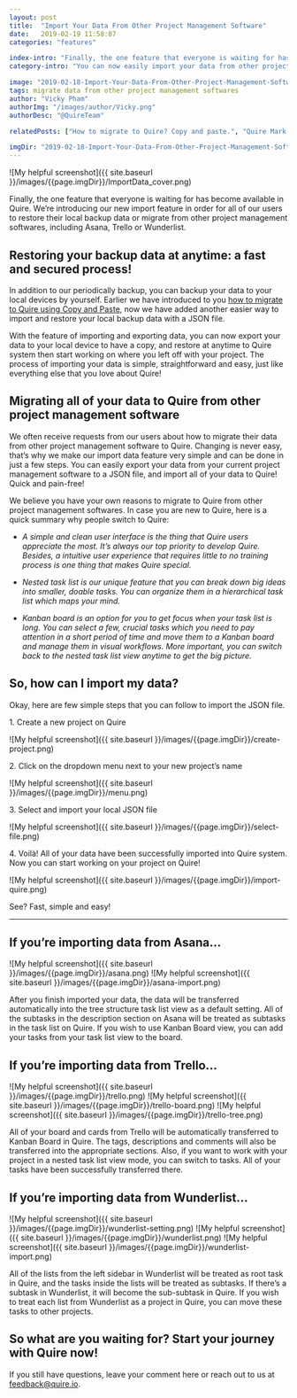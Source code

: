 ```yaml
---
layout: post
title:  "Import Your Data From Other Project Management Software"
date:   2019-02-19 11:58:07
categories: "features"

index-intro: "Finally, the one feature that everyone is waiting for has become available in Quire. We’re introducing our new import feature in order for all of our users to restore their local backup data or migrate from other project management softwares, including Asana, Trello or Wunderlist."
category-intro: "You can now easily import your data from other project management softwares to Quire."

image: "2019-02-18-Import-Your-Data-From-Other-Project-Management-Software/your-new-year-resolutions-in-productive-2019.png"
tags: migrate data from other project management softwares
author: "Vicky Pham"
authorImg: "/images/author/Vicky.png"
authorDesc: "@QuireTeam"

relatedPosts: ["How to migrate to Quire? Copy and paste.", "Quire Mark III: Nested Tasks Meets Board"]

imgDir: "2019-02-18-Import-Your-Data-From-Other-Project-Management-Software"
---
```



![My helpful screenshot]({{ site.baseurl }}/images/{{page.imgDir}}/ImportData_cover.png)

Finally, the one feature that everyone is waiting for has become available in Quire. We’re introducing our new import feature in order for all of our users to restore their local backup data or migrate from other project management softwares, including Asana, Trello or Wunderlist. 

## Restoring your backup data at anytime: a fast and secured process!
 
In addition to our periodically backup, you can backup your data to your local devices by yourself. Earlier we have introduced to you [how to migrate to Quire using Copy and Paste](https://quire.io/blog/p/How-to-migrate-to-Quire-Copy-and-paste.html#comment-4326152120), now we have added another easier way to import and restore your local backup data with a JSON file.
 
With the feature of importing and exporting data, you can now export your data to your local device to have a copy, and restore at anytime to Quire system then start working on where you left off with your project. The process of importing your data is simple, straightforward and easy, just like everything else that you love about Quire!
 
## Migrating all of your data to Quire from other project management software
 
We often receive requests from our users about how to migrate their data from other project management software to Quire. Changing is never easy, that’s why we make our import data feature very simple and can be done in just a few steps. You can easily export your data from your current project management software to a JSON file, and import all of your data to Quire! Quick and pain-free!
 
We believe you have your own reasons to migrate to Quire from other project management softwares. In case you are new to Quire, here is a quick summary why people switch to Quire:

* *A simple and clean user interface is the thing that Quire users appreciate the most. It’s always our top priority to develop Quire. Besides, a intuitive user experience that requires little to no training process is one thing that makes Quire special.* 

* *Nested task list is our unique feature that you can break down big ideas into smaller, doable tasks. You can organize them in a hierarchical task list which maps your mind.*

* *Kanban board is an option for you to get focus when your task list is long. You can select a few, crucial tasks which you need to pay attention in a short period of time and move them to a Kanban board and manage them in visual workflows. More important, you can switch back to the nested task list view anytime to get the big picture.*

## So, how can I import my data?
 
Okay, here are few simple steps that you can follow to import the JSON file.
 
1\. Create a new project on Quire

![My helpful screenshot]({{ site.baseurl }}/images/{{page.imgDir}}/create-project.png)

2\. Click on the dropdown menu next to your new project’s name

![My helpful screenshot]({{ site.baseurl }}/images/{{page.imgDir}}/menu.png)

3\. Select and import your local JSON file

![My helpful screenshot]({{ site.baseurl }}/images/{{page.imgDir}}/select-file.png)

4\. Voilà! All of your data have been successfully imported into Quire system. Now you can start working on your project on Quire!

![My helpful screenshot]({{ site.baseurl }}/images/{{page.imgDir}}/import-quire.png)

See? Fast, simple and easy!


---
 
## If you’re importing data from Asana…

![My helpful screenshot]({{ site.baseurl }}/images/{{page.imgDir}}/asana.png)
![My helpful screenshot]({{ site.baseurl }}/images/{{page.imgDir}}/asana-import.png)

After you finish imported your data, the data will be transferred automatically into the tree structure task list view as a default setting. All of the subtasks in the description section on Asana will be treated as subtasks in the task list on Quire. If you wish to use Kanban Board view, you can add your tasks from your task list view to the board.
 
## If you’re importing data from Trello…

![My helpful screenshot]({{ site.baseurl }}/images/{{page.imgDir}}/trello.png)
![My helpful screenshot]({{ site.baseurl }}/images/{{page.imgDir}}/trello-board.png)
![My helpful screenshot]({{ site.baseurl }}/images/{{page.imgDir}}/trello-tree.png)

All of your board and cards from Trello will be automatically transferred to Kanban Board in Quire. The tags, descriptions and comments will also be transferred into the appropriate sections. Also, if you want to work with your project in a nested task list view mode, you can switch to tasks. All of your tasks have been successfully transferred there.
 
## If you’re importing data from Wunderlist…

![My helpful screenshot]({{ site.baseurl }}/images/{{page.imgDir}}/wunderlist-setting.png)
![My helpful screenshot]({{ site.baseurl }}/images/{{page.imgDir}}/wunderlist.png)
![My helpful screenshot]({{ site.baseurl }}/images/{{page.imgDir}}/wunderlist-import.png)

All of the lists from the left sidebar in Wunderlist will be treated as root task in Quire, and the tasks inside the lists will be treated as subtasks. If there’s a subtask in Wunderlist, it will become the sub-subtask in Quire. If you wish to treat each list from Wunderlist as a project in Quire, you can move these tasks to other projects.
 
## So what are you waiting for? Start your journey with Quire now!
 
If you still have questions, leave your comment here or reach out to us at feedback@quire.io.


[jekyll]:      http://jekyllrb.com
[jekyll-gh]:   https://github.com/jekyll/jekyll
[jekyll-help]: https://github.com/jekyll/jekyll-help
